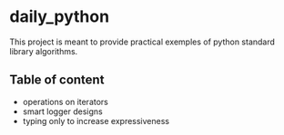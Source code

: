 # daily_python
This project is meant to provide practical exemples of python standard library algorithms.

## Table of content

* operations on iterators
* smart logger designs
* typing only to increase expressiveness
